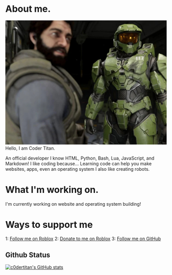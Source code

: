 # About me.
![h2](https://raw.githubusercontent.com/c0dertitan/c0dertitan/main/halo2.jpg)
Hello, I am Coder Titan.

An official developer I know HTML, Python, Bash, Lua, JavaScript, and Markdown!
I like coding because... Learning code can help you make websites, apps, even an operating system
I also like creating robots.

# What I'm working on.
I'm currently working on
website and operating system building!

# Ways to support me
1:
[Follow me on Roblox](https://web.roblox.com/users/2616050698/profile)
2:
[Donate to me on Roblox](https://web.roblox.com/game-pass/41565829/Donate-to-Coder-Titan-on-GitHub)
3:
[Follow me on GitHub](https://github.com/c0dertitan)

## Github Status
[![c0dertitan's GitHub stats](https://github-readme-stats.vercel.app/api?username=c0dertitan)](https://github.com/c0dertitan/github-readme-stats)
